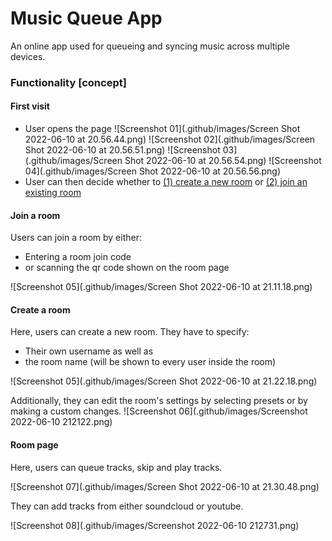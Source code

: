 # Music Queue App

An online app used for queueing and syncing music across multiple devices.

### Functionality [concept]

#### First visit
* User opens the page
   ![Screenshot 01](.github/images/Screen Shot 2022-06-10 at 20.56.44.png)
   ![Screenshot 02](.github/images/Screen Shot 2022-06-10 at 20.56.51.png)
   ![Screenshot 03](.github/images/Screen Shot 2022-06-10 at 20.56.54.png)
   ![Screenshot 04](.github/images/Screen Shot 2022-06-10 at 20.56.56.png)
* User can then decide whether to [(1) create a new room](#create-a-room) or [(2) join an existing room](#join-a-room)

#### Join a room
Users can join a room by either: 
* Entering a room join code
* or scanning the qr code shown on the room page

![Screenshot 05](.github/images/Screen Shot 2022-06-10 at 21.11.18.png)

#### Create a room
Here, users can create a new room.
They have to specify:
* Their own username as well as
* the room name (will be shown to every user inside the room)

![Screenshot 05](.github/images/Screen Shot 2022-06-10 at 21.22.18.png)


Additionally, they can edit the room's settings by selecting presets or by making a custom changes.
![Screenshot 06](.github/images/Screenshot 2022-06-10 212122.png)


#### Room page
Here, users can queue tracks, skip and play tracks.

![Screenshot 07](.github/images/Screen Shot 2022-06-10 at 21.30.48.png)

They can add tracks from either soundcloud or youtube.

![Screenshot 08](.github/images/Screenshot 2022-06-10 212731.png)